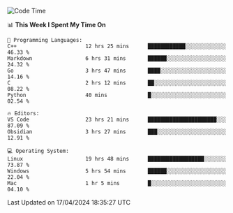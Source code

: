 
<!--START_SECTION:waka-->
![Code Time](http://img.shields.io/badge/Code%20Time-1%2C815%20hrs%208%20mins-blue)

📊 **This Week I Spent My Time On** 

```text
💬 Programming Languages: 
C++                      12 hrs 25 mins      ████████████░░░░░░░░░░░░░   46.33 % 
Markdown                 6 hrs 31 mins       ██████░░░░░░░░░░░░░░░░░░░   24.32 % 
Go                       3 hrs 47 mins       ████░░░░░░░░░░░░░░░░░░░░░   14.16 % 
C                        2 hrs 12 mins       ██░░░░░░░░░░░░░░░░░░░░░░░   08.22 % 
Python                   40 mins             █░░░░░░░░░░░░░░░░░░░░░░░░   02.54 % 

🔥 Editors: 
VS Code                  23 hrs 21 mins      ██████████████████████░░░   87.09 % 
Obsidian                 3 hrs 27 mins       ███░░░░░░░░░░░░░░░░░░░░░░   12.91 % 

💻 Operating System: 
Linux                    19 hrs 48 mins      ██████████████████░░░░░░░   73.87 % 
Windows                  5 hrs 54 mins       ██████░░░░░░░░░░░░░░░░░░░   22.04 % 
Mac                      1 hr 5 mins         █░░░░░░░░░░░░░░░░░░░░░░░░   04.10 % 
```


 Last Updated on 17/04/2024 18:35:27 UTC
<!--END_SECTION:waka-->

